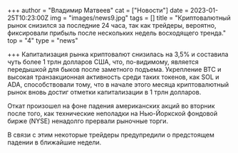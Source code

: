 +++
author = "Владимир Матвеев"
cat = ["Новости"]
date = 2023-01-25T10:23:00Z
img = "images/news9.jpg"
tags = []
title = "Криптовалютный рынок снизился за последние 24 часа, так как трейдеры, вероятно, фиксировали прибыль после нескольких недель восходящего тренда."
top = "4"
type = "news"

+++
Капитализация рынка криптовалют снизилась на 3,5% и составила чуть более 1 трлн долларов США, что, по-видимому, является передышкой для быков после заметного подъема. Укрепление BTC и высокая транзакционная активность среди таких токенов, как SOL и ADA, способствовали тому, что в начале этого месяца криптовалютный рынок вновь достиг отметки капитализации в 1 трлн долларов.

Откат произошел на фоне падения американских акций во вторник после того, как технические неполадки на Нью-Йоркской фондовой бирже (NYSE) ненадолго прервали рыночные торги. 

В связи с этим некоторые трейдеры предупредили о предстоящем падении в ближайшие недели.